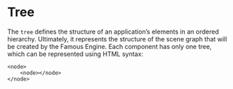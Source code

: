 # Tree

The `tree` defines the structure of an application’s elements in an ordered hierarchy. Ultimately, it represents the structure of the scene graph that will be created by the Famous Engine. Each component has only one tree, which can be represented using HTML syntax:

	<node>
	    <node></node>
	</node>
